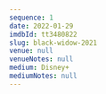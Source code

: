 ```yaml
---
sequence: 1
date: 2022-01-29
imdbId: tt3480822
slug: black-widow-2021
venue: null
venueNotes: null
medium: Disney+
mediumNotes: null
---
```


